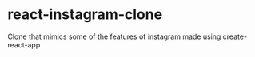 # react-instagram-clone
 Clone that mimics some of the features of instagram made using create-react-app
